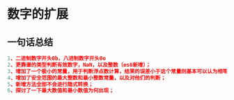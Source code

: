 # 数字的扩展

## 一句话总结

````    JavaScript
1、二进制数字开头0b，八进制数字开头0o
2、更靠谱的类型判断有效数字，NaN，以及整数（es6新增）；
3、增加了一个极小的常量，用于判断浮点数计算，结果的误差小于这个常量则基本可以认为相等；
4、增加了安全范围的最大整数和最小整数常量，以及对他们的判断；
5、新增方法全部不会进行隐式转换；
6、探讨了一下最大数值和最小数值为何出现；
````

